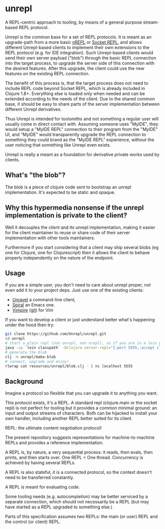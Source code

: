 # unrepl

A REPL-centric approach to tooling, by means of a general purpose stream-based REPL protocol.

Unrepl is the common base for a set of REPL protocols.  It is meant as an upgrade-path from a more basic [nREPL](https://github.com/clojure/tools.nrepl) or [Socket REPL](https://clojure.org/reference/repl_and_main#_launching_a_socket_server), and allows different Unrepl-based clients to implement their own extensions to the REPL protocol (e.g. for IDE integration).  Such Unrepl-based clients would send their own server payload ("blob") through the basic REPL connection into the target process, to upgrade the server side of this connection with the desired features.  After this upgrade, the client could use the new features on the existing REPL connection.

The benefit of this process is, that the target process does not need to include REPL code beyond Socket REPL, which is already included in Clojure 1.8+.  Everything else is loaded only when needed and can be extended according to the needs of the client.  Due to the shared common base, it should be easy to share parts of the server implementation between different Unrepl derivatives.

Thus Unrepl is intended for toolsmiths and not something a regular user will usually come in direct contact with.  Assuming someone uses "MyIDE", they would setup a "MyIDE REPL" connection to their program from the "MyIDE" UI, and "MyIDE" would transparently upgrade the REPL connection to something they could brand as the "MyIDE REPL" experience, without the user noticing that something like Unrepl even exists.

Unrepl is really a meant as a foundation for derivative private works used by clients.

## What's "the blob"?

The blob is a piece of clojure code sent to bootstrap an unrepl implementation. It's expected to be static and opaque.

## Why this hypermedia nonsense if the unrepl implementation is private to the client?

Well it decouples the client and its unrepl implementation, making it easier for the client maintainer to reuse or share code of their server implementation with other tools maintainers.

Furthermore if you start considering that a client may ship several blobs (eg one for Clojure, one for Clojurescript) then it allows the client to behave properly independently on the nature of the endpoint. 

## Usage

If you are a simple user, you don't need to care about unrepl proper, not even add it to your project deps. Just use one of the existing clients:

 * [Unravel](https://github.com/Unrepl/unravel) a command-line client,
 * [Spiral](https://github.com/Unrepl/spiral) an Emacs one.
 * [Vimpire](https://bitbucket.org/kotarak/vimpire) ([git](https://github.com/kotarak/vimpire)) for Vim

If you want to develop a client or just understand better what's happening under the hood then try:

```sh
git clone https://github.com/Unrepl/unrepl.git
cd unrepl
# start a plain repl (non unrepl, non nrepl), so if you are in a lein project:
java -cp `lein classpath` -Dclojure.server.repl="{:port 5555,:accept clojure.core.server/repl,:server-daemon false}" clojure.main -e nil &
# generate the blob
clj -m unrepl/make-blob
# connect, upgrade and enjoy!
rlwrap cat resources/unrepl/blob.clj - | nc localhost 5555
```

## Background

Imagine a protocol so flexible that you can upgrade it to anything you want.

This protocol exists, it's a REPL. A standard repl (clojure.main or the socket repl) is not perfect for tooling but it provides a common minimal ground: an input and output streams of characters. Both can be hijacked to install your own handler, including another REPL better suited for its client.

REPL: the ultimate content negotiation protocol!

The present repository suggests representations for machine-to-machine REPLs and provides a reference implementation.

A REPL is, by nature, a very sequential process: it reads, then evals, then prints, and then starts over. One REPL = One thread. Concurrency is achieved by having several REPLs.

A REPL is also stateful, it is a connected protocol, so the context doesn't need to be transferred constantly.

A REPL is meant for evaluating code.

Some tooling needs (e.g. autocompletion) may be better serviced by a separate connection, which should not necessarily be a REPL (but may have started as a REPL upgraded to something else.)

Parts of this specification assumes two REPLs: the main (or user) REPL and the control (or client) REPL.

